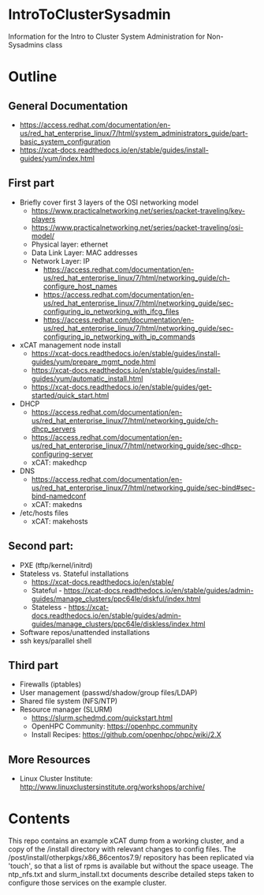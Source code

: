 # IntroToClusterSysadmin
Information for the Intro to Cluster System Administration for Non-Sysadmins class

# Outline

## General Documentation
* https://access.redhat.com/documentation/en-us/red_hat_enterprise_linux/7/html/system_administrators_guide/part-basic_system_configuration
* https://xcat-docs.readthedocs.io/en/stable/guides/install-guides/yum/index.html

## First part
* Briefly cover first 3 layers of the OSI networking model
  * https://www.practicalnetworking.net/series/packet-traveling/key-players
  * https://www.practicalnetworking.net/series/packet-traveling/osi-model/
  * Physical layer: ethernet
  * Data Link Layer: MAC addresses
  * Network Layer: IP
    * https://access.redhat.com/documentation/en-us/red_hat_enterprise_linux/7/html/networking_guide/ch-configure_host_names
    * https://access.redhat.com/documentation/en-us/red_hat_enterprise_linux/7/html/networking_guide/sec-configuring_ip_networking_with_ifcg_files
    * https://access.redhat.com/documentation/en-us/red_hat_enterprise_linux/7/html/networking_guide/sec-configuring_ip_networking_with_ip_commands
* xCAT management node install
  * https://xcat-docs.readthedocs.io/en/stable/guides/install-guides/yum/prepare_mgmt_node.html
  * https://xcat-docs.readthedocs.io/en/stable/guides/install-guides/yum/automatic_install.html
  * https://xcat-docs.readthedocs.io/en/stable/guides/get-started/quick_start.html
* DHCP
  * https://access.redhat.com/documentation/en-us/red_hat_enterprise_linux/7/html/networking_guide/ch-dhcp_servers
  * https://access.redhat.com/documentation/en-us/red_hat_enterprise_linux/7/html/networking_guide/sec-dhcp-configuring-server
  * xCAT: makedhcp
* DNS
  * https://access.redhat.com/documentation/en-us/red_hat_enterprise_linux/7/html/networking_guide/sec-bind#sec-bind-namedconf
  * xCAT: makedns
* /etc/hosts files
  * xCAT: makehosts

## Second part:
* PXE (tftp/kernel/initrd)
* Stateless vs. Stateful installations
  * https://xcat-docs.readthedocs.io/en/stable/
  * Stateful - https://xcat-docs.readthedocs.io/en/stable/guides/admin-guides/manage_clusters/ppc64le/diskful/index.html
  * Stateless - https://xcat-docs.readthedocs.io/en/stable/guides/admin-guides/manage_clusters/ppc64le/diskless/index.html
* Software repos/unattended installations
* ssh keys/parallel shell

## Third part
* Firewalls (iptables)
* User management (passwd/shadow/group files/LDAP)
* Shared file system (NFS/NTP)
* Resource manager (SLURM) 
  * https://slurm.schedmd.com/quickstart.html
  * OpenHPC Community: https://openhpc.community
  * Install Recipes: https://github.com/openhpc/ohpc/wiki/2.X

## More Resources
* Linux Cluster Institute: http://www.linuxclustersinstitute.org/workshops/archive/ 

# Contents

This repo contains an example xCAT dump from a working cluster, and a copy
of the /install directory with relevant changes to config files. The 
/post/install/otherpkgs/x86_86centos7.9/ 
repository has been replicated via 'touch', so that a list of rpms is 
available but without the space useage.
The ntp_nfs.txt and slurm_install.txt documents describe detailed steps taken to
configure those services on the example cluster.
